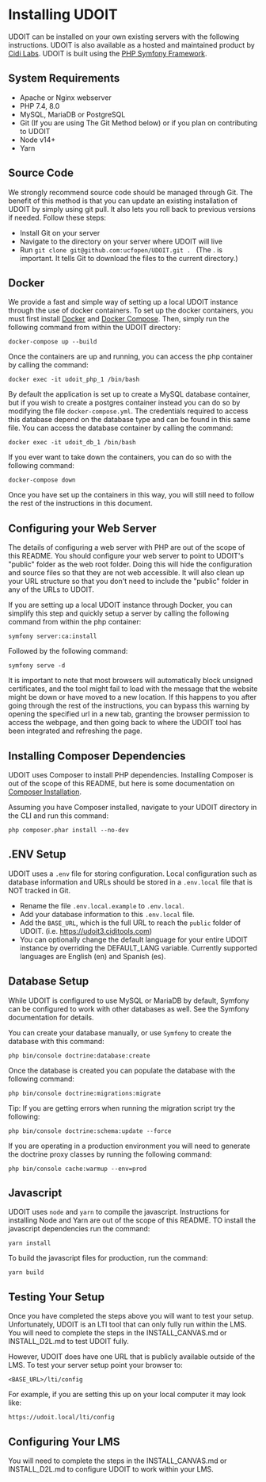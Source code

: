 # Installing UDOIT
UDOIT can be installed on your own existing servers with the following instructions. UDOIT is also available as a hosted and maintained product by [Cidi Labs](https://cidilabs.com). UDOIT is built using the [PHP Symfony Framework](https://symfony.com).

## System Requirements
* Apache or Nginx webserver
* PHP 7.4, 8.0
* MySQL, MariaDB or PostgreSQL
* Git (If you are using The Git Method below) or if you plan on contributing to UDOIT
* Node v14+
* Yarn

## Source Code
We strongly recommend source code should be managed through Git. The benefit of this method is that you can update an existing installation of UDOIT by simply using git pull. It also lets you roll back to previous versions if needed. Follow these steps:

* Install Git on your server
* Navigate to the directory on your server where UDOIT will live
* Run `git clone git@github.com:ucfopen/UDOIT.git . ` (The . is important. It tells Git to download the files to the current directory.)

## Docker
We provide a fast and simple way of setting up a local UDOIT instance through the use of docker containers. To set up the docker containers, you must first install [Docker](https://docs.docker.com/get-docker/) and [Docker Compose](https://docs.docker.com/compose/install/). Then, simply run the following command from within the UDOIT directory:

    docker-compose up --build

Once the containers are up and running, you can access the php container by calling the command:

    docker exec -it udoit_php_1 /bin/bash

By default the application is set up to create a MySQL database container, but if you wish to create a postgres container instead you can do so by modifying the file `docker-compose.yml`. The credentials required to access this database depend on the database type and can be found in this same file. You can access the database container by calling the command:

    docker exec -it udoit_db_1 /bin/bash

If you ever want to take down the containers, you can do so with the following command:

    docker-compose down

Once you have set up the containers in this way, you will still need to follow the rest of the instructions in this document.

## Configuring your Web Server
The details of configuring a web server with PHP are out of the scope of this README. You should configure your web server to point to UDOIT's "public" folder as the web root folder. Doing this will hide the configuration and source files so that they are not web accessible. It will also clean up your URL structure so that you don't need to include the "public" folder in any of the URLs to UDOIT.

If you are setting up a local UDOIT instance through Docker, you can simplify this step and quickly setup a server by calling the following command from within the php container:

    symfony server:ca:install

Followed by the following command:

    symfony serve -d

It is important to note that most browsers will automatically block unsigned certificates, and the tool might fail to load with the message that the website might be down or have moved to a new location. If this happens to you after going through the rest of the instructions, you can bypass this warning by opening the specified url in a new tab, granting the browser permission to access the webpage, and then going back to where the UDOIT tool has been integrated and refreshing the page.

## Installing Composer Dependencies
UDOIT uses Composer to install PHP dependencies. Installing Composer is out of the scope of this README, but here is some documentation on [Composer Installation](https://getcomposer.org/doc/00-intro.md#introduction).

Assuming you have Composer installed, navigate to your UDOIT directory in the CLI and run this command:

    php composer.phar install --no-dev

## .ENV Setup
UDOIT uses a `.env` file for storing configuration. Local configuration such as database information and URLs should be stored in a `.env.local` file that is NOT tracked in Git.
* Rename the file `.env.local.example` to `.env.local`.
* Add your database information to this `.env.local` file.
* Add the `BASE_URL`, which is the full URL to reach the `public` folder of UDOIT. (i.e. https://udoit3.ciditools.com)
* You can optionally change the default language for your entire UDOIT instance by overriding the DEFAULT_LANG variable. Currently supported languages are English (en) and Spanish (es).

## Database Setup
While UDOIT is configured to use MySQL or MariaDB by default, Symfony can be configured to work with other databases as well. See the Symfony documentation for details.

You can create your database manually, or use `Symfony` to create the database with this command:

    php bin/console doctrine:database:create

Once the database is created you can populate the database with the following command:

    php bin/console doctrine:migrations:migrate

Tip: If you are getting errors when running the migration script try the following:

    php bin/console doctrine:schema:update --force

If you are operating in a production environment you will need to generate the doctrine proxy classes by running the following command:

    php bin/console cache:warmup --env=prod

## Javascript
UDOIT uses `node` and `yarn` to compile the javascript. Instructions for installing Node and Yarn are out of the scope of this README. TO install the javascript dependencies run the command:

    yarn install

To build the javascript files for production, run the command:

    yarn build

## Testing Your Setup
Once you have completed the steps above you will want to test your setup. Unfortunately, UDOIT is an LTI tool that can only fully run within the LMS. You will need to complete the steps in the INSTALL_CANVAS.md or INSTALL_D2L.md to test UDOIT fully.

However, UDOIT does have one URL that is publicly available outside of the LMS. To test your server setup point your browser to:

    <BASE_URL>/lti/config

For example, if you are setting this up on your local computer it may look like:

    https://udoit.local/lti/config

## Configuring Your LMS
You will need to complete the steps in the INSTALL_CANVAS.md or INSTALL_D2L.md to configure UDOIT to work within your LMS.
